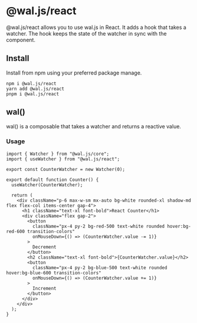 # @wal.js/react

@wal.js/react allows you to use wal.js in React. It adds a hook that takes a watcher. The hook keeps the state of the watcher in sync with the component.

## Install

Install from npm using your preferred package manage.

```
npm i @wal.js/react
yarn add @wal.js/react
pnpm i @wal.js/react
```

## wal()

wal() is a composable that takes a watcher and returns a reactive value.

### Usage

```tsx
import { Watcher } from "@wal.js/core";
import { useWatcher } from "@wal.js/react";

export const CounterWatcher = new Watcher(0);

export default function Counter() {
  useWatcher(CounterWatcher);

  return (
    <div className="p-6 max-w-sm mx-auto bg-white rounded-xl shadow-md flex flex-col items-center gap-4">
      <h1 className="text-xl font-bold">React Counter</h1>
      <div className="flex gap-2">
        <button
          className="px-4 py-2 bg-red-500 text-white rounded hover:bg-red-600 transition-colors"
          onMouseDown={() => (CounterWatcher.value -= 1)}
        >
          Decrement
        </button>
        <h2 className="text-xl font-bold">{CounterWatcher.value}</h2>
        <button
          className="px-4 py-2 bg-blue-500 text-white rounded hover:bg-blue-600 transition-colors"
          onMouseDown={() => (CounterWatcher.value += 1)}
        >
          Increment
        </button>
      </div>
    </div>
  );
}
```